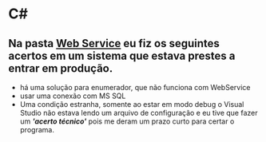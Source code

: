 # C#

## Na pasta [Web Service](https://github.com/freric-51/Csharp/tree/main/Web%20Service) eu fiz os seguintes acertos em um sistema que estava prestes a entrar em produção.

- há uma solução para enumerador, que não funciona com WebService
- usar uma conexão com MS SQL
- Uma condição estranha, somente ao estar em modo debug o Visual Studio não estava lendo um arquivo de configuração e eu tive que fazer um ***'acerto técnico'*** pois me deram um prazo curto para certar o programa.
